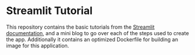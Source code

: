 # Streamlit Tutorial

This repository contains the basic tutorials from the
[Streamlit documentation](https://docs.streamlit.io/), and a mini blog to go over each of the
steps used to create the app. Additionally it contains an optimized Dockerfile for building an
image for this application.
